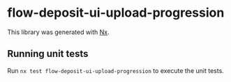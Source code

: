 # flow-deposit-ui-upload-progression

This library was generated with [Nx](https://nx.dev).

## Running unit tests

Run `nx test flow-deposit-ui-upload-progression` to execute the unit tests.
